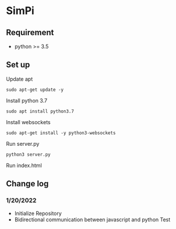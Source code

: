 # SimPi

## Requirement
 - python >= 3.5

## Set up
Update apt
```
sudo apt-get update -y
```

Install python 3.7
```
sudo apt install python3.7
```
Install websockets
```
sudo apt-get install -y python3-websockets
```

Run server.py
```
python3 server.py
```

Run index.html


## Change log
### 1/20/2022
- Initialize Repository
- Bidirectional communication between javascript and python Test
